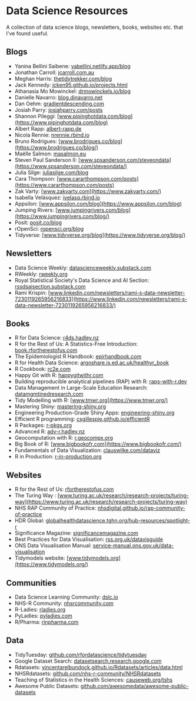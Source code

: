 # Data Science Resources

A collection of data science blogs, newsletters, books, websites etc. that I've found useful. 

## Blogs

* Yanina Bellini Saibene: [yabellini.netlify.app/blog](https://yabellini.netlify.app/blog/)
* Jonathan Carroll: [jcarroll.com.au](https://jcarroll.com.au/)
* Meghan Harris: [thetidytrekker.com/blog](https://thetidytrekker.com/blog)
* Jack Kennedy: [jcken95.github.io/projects.html](https://jcken95.github.io/projects.html)
* Athanasia Mo Mowinckel: [drmowinckels.io/blog](https://drmowinckels.io/blog/)
* Danielle Navarro: [blog.djnavarro.net](https://blog.djnavarro.net/)
* Dan Oehm: [gradientdescending.com](https://gradientdescending.com/)
* Josiah Parry: [josiahparry.com/posts](https://josiahparry.com/posts/)
* Shannon Pileggi: [www.pipinghotdata.com/blog](https://www.pipinghotdata.com/blog)
* Albert Rapp: [albert-rapp.de](https://albert-rapp.de/)
* Nicola Rennie: [nrennie.rbind.io](https://nrennie.rbind.io/)
* Bruno Rodrigues: [www.brodrigues.co/blog](https://www.brodrigues.co/blog/)
* Maëlle Salmon: [masalmon.eu](https://masalmon.eu/)
* Steven Paul Sanderson II: [www.spsanderson.com/steveondata](https://www.spsanderson.com/steveondata/)
* Julia Silge: [juliasilge.com/blog](https://juliasilge.com/blog/)
* Cara Thompson: [www.cararthompson.com/posts](https://www.cararthompson.com/posts)
* Zak Varty: [www.zakvarty.com](https://www.zakvarty.com/)
* Isabella Velásquez: [ivelasq.rbind.io](https://ivelasq.rbind.io/)
* Appsilon: [www.appsilon.com/blog](https://www.appsilon.com/blog)
* Jumping Rivers: [www.jumpingrivers.com/blog](https://www.jumpingrivers.com/blog/)
* Posit: [posit.co/blog](https://posit.co/blog/)
* rOpenSci: [ropensci.org/blog](https://ropensci.org/blog/)
* Tidyverse: [www.tidyverse.org/blog](https://www.tidyverse.org/blog/)

## Newsletters

* Data Science Weekly: [datascienceweekly.substack.com](https://datascienceweekly.substack.com/)
* RWeekly: [rweekly.org](https://rweekly.org/)
* Royal Statistical Society's Data Science and AI Section: [rssdsaisection.substack.com](https://rssdsaisection.substack.com/)
* Rami Krispin: [www.linkedin.com/newsletters/rami-s-data-newsletter-7230119265956216833](https://www.linkedin.com/newsletters/rami-s-data-newsletter-7230119265956216833/)

## Books

* R for Data Science: [r4ds.hadley.nz](https://r4ds.hadley.nz/)
* R for the Rest of Us: A Statistics-Free Introduction: [book.rfortherestofus.com](https://book.rfortherestofus.com/)
* The Epidemiologist R Handbook: [epirhandbook.com](https://epirhandbook.com/)
* R for Health Data Science: [argoshare.is.ed.ac.uk/healthyr_book](https://argoshare.is.ed.ac.uk/healthyr_book/)
* R Cookbook: [rc2e.com](https://rc2e.com/)
* Happy Git with R: [happygitwithr.com](https://happygitwithr.com/)
* Building reproducible analytical pipelines (RAP) with R: [raps-with-r.dev](https://raps-with-r.dev/)
* Data Management in Large-Scale Education Research: [datamgmtinedresearch.com](https://datamgmtinedresearch.com/)
* Tidy Modelling with R: [www.tmwr.org](https://www.tmwr.org/)
* Mastering Shiny: [mastering-shiny.org](https://mastering-shiny.org/)
* Engineering Production-Grade Shiny Apps: [engineering-shiny.org](https://engineering-shiny.org/)
* Efficient R programming: [csgillespie.github.io/efficientR](https://csgillespie.github.io/efficientR/)
* R Packages: [r-pkgs.org](https://r-pkgs.org/)
* Advanced R: [adv-r.hadley.nz](https://adv-r.hadley.nz/)
* Geocomputation with R: [r.geocompx.org](https://r.geocompx.org/)
* Big Book of R: [www.bigbookofr.com](https://www.bigbookofr.com/)
* Fundamentals of Data Visualization: [clauswilke.com/dataviz](https://clauswilke.com/dataviz/)
* R in Production: [r-in-production.org](https://r-in-production.org/)
  
## Websites

* R for the Rest of Us: [rfortherestofus.com](https://rfortherestofus.com/)
* The Turing Way : [www.turing.ac.uk/research/research-projects/turing-way](https://www.turing.ac.uk/research/research-projects/turing-way)
* NHS RAP Community of Practice: [nhsdigital.github.io/rap-community-of-practice](https://nhsdigital.github.io/rap-community-of-practice/)
* HDR Global: [globalhealthdatascience.tghn.org/hub-resources/spotlight-r](https://globalhealthdatascience.tghn.org/hub-resources/spotlight-r/)
* Significance Magazine: [significancemagazine.com](https://significancemagazine.com/)
* Best Practices for Data Visualisation: [rss.org.uk/datavisguide](https://rss.org.uk/datavisguide/)
* ONS Data Visualisation Manual: [service-manual.ons.gov.uk/data-visualisation](https://service-manual.ons.gov.uk/data-visualisation)
* Tidymodels website: [www.tidymodels.org](https://www.tidymodels.org/)

## Communities

* Data Science Learning Community: [dslc.io](https://dslc.io/)
* NHS-R Community: [nhsrcommunity.com](https://nhsrcommunity.com/)
* R-Ladies: [rladies.org](https://rladies.org/)
* PyLadies: [pyladies.com](https://pyladies.com/)
* R/Pharma: [rinpharma.com](https://rinpharma.com/)

## Data

* TidyTuesday: [github.com/rfordatascience/tidytuesday](https://github.com/rfordatascience/tidytuesday)
* Google Dataset Search: [datasetsearch.research.google.com](https://datasetsearch.research.google.com/)
* Rdatasets: [vincentarelbundock.github.io/Rdatasets/articles/data.html](https://vincentarelbundock.github.io/Rdatasets/articles/data.html)
* NHSRdatasets: [github.com/nhs-r-community/NHSRdatasets](https://github.com/nhs-r-community/NHSRdatasets)
* Teaching of Statistics in the Health Sciences: [causeweb.org/tshs](https://causeweb.org/tshs/)
* Awesome Public Datasets: [github.com/awesomedata/awesome-public-datasets](https://github.com/awesomedata/awesome-public-datasets)
